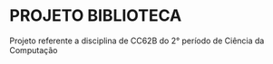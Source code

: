 # PROJETO BIBLIOTECA
 Projeto referente a disciplina de CC62B do 2° período de Ciência da Computação
